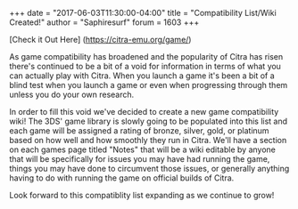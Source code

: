 +++
date = "2017-06-03T11:30:00-04:00"
title = "Compatibility List/Wiki Created!"
author = "Saphiresurf"
forum = 1603
+++

[Check it Out Here] (https://citra-emu.org/game/)

As game compatibility has broadened and the popularity of Citra has risen there's continued to be a bit of a void for information in terms of what you can actually play with Citra. When you launch a game it's been a bit of a blind test when you launch a game or even when progressing through them unless you do your own research.

In order to fill this void we've decided to create a new game compatibility wiki! The 3DS' game library is slowly going to be populated into this list and each game will be assigned a rating of bronze, silver, gold, or platinum based on how well and how smoothly they run in Citra. We'll have a section on each games page titled "Notes" that will be a wiki editable by anyone that will be specifically for issues you may have had running the game, things you may have done to circumvent those issues, or generally anything having to do with running the game on official builds of Citra.


Look forward to this compatiblity list expanding as we continue to grow!